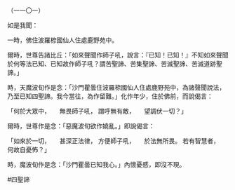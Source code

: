（一一〇一）

如是我聞：

一時，佛住波羅㮈國仙人住處鹿野苑中。

爾時，世尊告諸比丘：「如來聲聞作師子吼，說言：『已知！已知！』不知如來聲聞於何等法已知、已知故作師子吼？謂苦聖諦、苦集聖諦、苦滅聖諦、苦滅道跡聖諦。」

時，天魔波旬作是念：「沙門瞿曇住波羅㮈國仙人住處鹿野苑中，為諸聲聞說法，乃至已知四聖諦。我今當往，為作留難。」化作年少，住於佛前，而說偈言：

「何於大眾中，　　無畏師子吼，
謂呼無有敵，　　望調伏一切？」

爾時，世尊作是念：「惡魔波旬欲作嬈亂。」即說偈言：

「如來於一切，　　甚深正法律，
方便師子吼，　　於法無所畏。
若有智慧者，　　何故自憂怖？」

時，魔波旬作是念：「沙門瞿曇已知我心。」內懷憂慼，即沒不現。






#四聖諦
